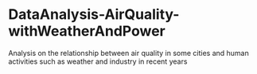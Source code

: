 # DataAnalysis-AirQuality-withWeatherAndPower
Analysis on the relationship between air quality in some cities and human activities such as weather and industry in recent years
